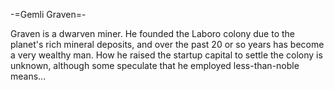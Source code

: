 -=Gemli Graven=-

Graven is a dwarven miner. He founded the Laboro colony due to the planet's rich mineral deposits, and over the past 20 or so years has become a very wealthy man. How he raised the startup capital to settle the colony is unknown, although some speculate that he employed less-than-noble means...
